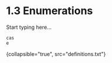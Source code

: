 # 1.3 Enumerations

Start typing here...

<code-block src="definitions.txt" include-lines="1,3-4" />

```
cas
e
```

{collapsible="true", src="definitions.txt"}